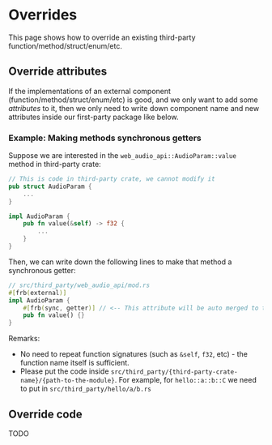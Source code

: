 # Overrides

This page shows how to override an existing third-party function/method/struct/enum/etc.

## Override attributes

If the implementations of an external component (function/method/struct/enum/etc) is good,
and we only want to add some *attributes* to it,
then we only need to write down component name and new attributes inside our first-party package like below.

### Example: Making methods synchronous getters

Suppose we are interested in the `web_audio_api::AudioParam::value` method in third-party crate:

```rust
// This is code in third-party crate, we cannot modify it
pub struct AudioParam {
    ...
}

impl AudioParam {
    pub fn value(&self) -> f32 {
        ...
    }
}
```

Then, we can write down the following lines to make that method a synchronous getter:

```rust
// src/third_party/web_audio_api/mod.rs
#[frb(external)]
impl AudioParam {
    #[frb(sync, getter)] // <-- This attribute will be auto merged to third-party code
    pub fn value() {}
}
```

Remarks:

* No need to repeat function signatures (such as `&self`, `f32`, etc) - the function name itself is sufficient.
* Please put the code inside `src/third_party/{third-party-crate-name}/{path-to-the-module}`. For example, for `hello::a::b::C` we need to put in `src/third_party/hello/a/b.rs`

## Override code

TODO
